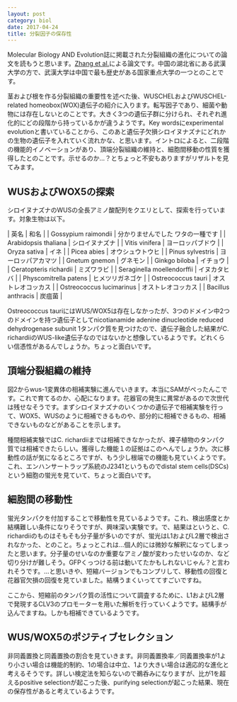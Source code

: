 ```yaml
---
layout: post
category: biol
date: 2017-04-24
title: 分裂因子の保存性
---
```

Molecular Biology AND Evolution誌に掲載された分裂組織の進化についての論文を読もうと思います。[Zhang et al.](https://academic.oup.com/mbe/article/34/3/640/2823562/Two-Step-Functional-Innovation-of-the-Stem-Cell)による論文です。中国の湖北省にある武漢大学の方で、武漢大学は中国で最も歴史がある国家重点大学の一つとのことです。

茎および根を作る分裂組織の重要性を述べた後、WUSCHELおよびWUSCHEL-related homeobox(WOX)遺伝子の紹介に入ります。転写因子であり、細菌や動物には存在しないとのことです。大きく3つの遺伝子群に分けられ、それぞれ進化的にどの段階から持っているかが違うようです。Key wordsにexperimental evolutionと書いていることから、このあと遺伝子欠損シロイヌナズナにどれかの生物の遺伝子を入れていく流れかな、と思います。イントロによると、二段階の機能的イノベーションがあり、頂端分裂組織の維持と、細胞間移動の性質を獲得したとのことです。示せるのか…？とちょっと不安もありますがリザルトを見てみます。

## WUSおよびWOX5の探索
シロイヌナズナのWUSの全長アミノ酸配列をクエリとして、探索を行っています。対象生物は以下。

| 英名 | 和名 |
| Gossypium raimondii | 分かりませんでした ワタの一種です |
| Arabidopsis thaliana | シロイヌナズナ |
| Vitis vinifera | ヨーロッパブドウ |
| Oryza sativa | イネ |
| Picea abies | オウシュウトウヒ |
| Pinus sylvestris | ヨーロッパアカマツ |
| Gnetum gnemon | グネモン |
| Ginkgo biloba | イチョウ |
| Ceratopteris richardii | ミズワラビ |
| Seraginella moellendorffii | イヌカタヒバ |
| Physcomitrella patens | ヒメツリガネゴケ |
| Ostreococcus tauri | オストレオコッカス |
| Ostreococcus lucimarinus | オストレオコッカス |
| Bacillus anthracis | 炭疽菌 |

Ostreococcus tauriにはWUS/WOX5は存在しなかったが、3つのドメイン中2つのドメインを持つ遺伝子としてnicotianamide adenine dinucleotide reduced dehydrogenase subunit 1タンパク質を見つけたので、遺伝子融合した結果がC. richardiiのWUS-like遺伝子なのではないかと想像しているようです。どれくらい信憑性があるんでしょうか。ちょっと面白いです。

## 頂端分裂組織の維持
図2からwus-1変異体の相補実験に進んでいきます。本当にSAMがぺったんこです。これで育てるのか、心配になります。花器官の発生に異常があるので次世代は残せなそうです。まずシロイヌナズナのいくつかの遺伝子で相補実験を行って、WOX5、WUSのように相補できるものや、部分的に相補できるもの、相補できないものなどがあることを示します。

種間相補実験ではC. richardiiまでは相補できなかったが、裸子植物のタンパク質では相補できたらしい。獲得した機能１の証拠はこのへんでしょうか。次に移動性の話が気になるところですが、もう少し根端での機能も見ていくようです。これ、エンハンサートラップ系統のJ2341というものでdistal stem cells(DSCs)という細胞の蛍光を見ていて、ちょっと面白いです。

## 細胞間の移動性
蛍光タンパクを付加することで移動性を見ているようです。これ、検出感度とか結構難しい条件になりそうですが、興味深い実験です。で、結果はというと、C. richardiiのものはそもそも分子量が多いのですが、蛍光はL1およびL2層で検出されなかった、とのこと。ちょっとこれは…個人的には微妙な解釈になってしまったと思います。分子量のせいなのか重要なアミノ酸が変わったせいなのか、など切り分けが難しそう。GFPくっつける前は動いてたかもしれないじゃん？と言われそうです。…と思いきや、短縮バージョンでもコンプリして、移動性の回復と花器官欠損の回復を見ていました。結構うまくいっててすごいですね。

ここから、短縮前のタンパク質の活性について調査するために、L1およびL2層で発現するCLV3のプロモーターを用いた解析を行っていくようです。結構手が込んでますね。しかも相補できているようです。

## WUS/WOX5のポジティブセレクション
非同義置換と同義置換の割合を見ていきます。非同義置換率／同義置換率が1より小さい場合は機能的制約、1の場合は中立、1より大きい場合は適応的な進化と考えるそうです。詳しい検定法を知らないので鵜呑みになりますが、比が1を超えるpositive selectionが起こった後、purifying selectionが起こった結果、現在の保存性があると考えているようです。